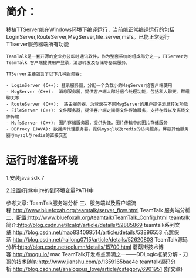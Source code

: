 简介：
========

移植TTServer能在Windows环境下编译运行，当前能正常编译运行的包括LoginServer,RouteServer,MsgServer,file_server,msfs。已能正常运行TTserver服务器端所有功能


````
TeamTalk是一套开源的企业办公即时通讯软件，作为整套系统的组成部分之一，TTServer为TeamTalk 客户端提供用户登录，消息转发及存储等基础服务。

TTServer主要包含了以下几种服务器:

- LoginServer (C++): 登录服务器，分配一个负载小的MsgServer给客户端使用
- MsgServer (C++):  消息服务器，提供客户端大部分信令处理功能，包括私人聊天、群组聊天等
- RouteServer (C++):  路由服务器，为登录在不同MsgServer的用户提供消息转发功能
- FileServer (C++): 文件服务器，提供客户端之间得文件传输服务，支持在线以及离线文件传输
- MsfsServer (C++): 图片存储服务器，提供头像，图片传输中的图片存储服务
- DBProxy (JAVA): 数据库代理服务器，提供mysql以及redis的访问服务，屏蔽其他服务器与mysql与redis的直接交互
````


# 运行时准备环境

1.安装java sdk 7

2.设置好jdk中jre的到环境变量PATH中

参考文章:
TeamTalk服务端分析 三、服务端以及客户端流程:http://www.bluefoxah.org/teamtalk/server_flow.html
TeamTalk 服务端分析 二、配置:http://www.bluefoxah.org/teamtalk/TeamTalk_Config.html
teamtalk简介:http://blog.csdn.net/lcalqf/article/details/52885869
teamtalk系列文章:http://blog.csdn.net/mao834099514/article/details/53896553
心跳保活:http://blog.csdn.net/hailong0715/article/details/52620803
TeamTalk源码分析:http://blog.csdn.net/column/details/15700.html
蘑菇街技术博客:http://mogu.io/
mac TeamTalk开发点点滴滴之一——DDLogic框架分解 - 刀哥的技术随笔:http://www.jianshu.com/p/1359165bae4e
teamtalk源码分析:http://blog.csdn.net/analogous_love/article/category/6901951 (好文章)

